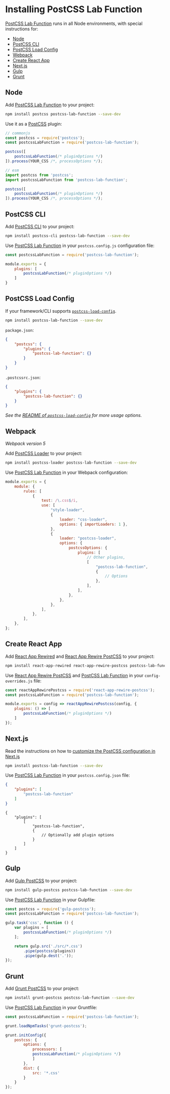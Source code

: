 # Installing PostCSS Lab Function

[PostCSS Lab Function] runs in all Node environments, with special instructions for:

- [Node](#node)
- [PostCSS CLI](#postcss-cli)
- [PostCSS Load Config](#postcss-load-config)
- [Webpack](#webpack)
- [Create React App](#create-react-app)
- [Next.js](#nextjs)
- [Gulp](#gulp)
- [Grunt](#grunt)



## Node

Add [PostCSS Lab Function] to your project:

```bash
npm install postcss postcss-lab-function --save-dev
```

Use it as a [PostCSS] plugin:

```js
// commonjs
const postcss = require('postcss');
const postcssLabFunction = require('postcss-lab-function');

postcss([
	postcssLabFunction(/* pluginOptions */)
]).process(YOUR_CSS /*, processOptions */);
```

```js
// esm
import postcss from 'postcss';
import postcssLabFunction from 'postcss-lab-function';

postcss([
	postcssLabFunction(/* pluginOptions */)
]).process(YOUR_CSS /*, processOptions */);
```

## PostCSS CLI

Add [PostCSS CLI] to your project:

```bash
npm install postcss-cli postcss-lab-function --save-dev
```

Use [PostCSS Lab Function] in your `postcss.config.js` configuration file:

```js
const postcssLabFunction = require('postcss-lab-function');

module.exports = {
	plugins: [
		postcssLabFunction(/* pluginOptions */)
	]
}
```

## PostCSS Load Config

If your framework/CLI supports [`postcss-load-config`](https://github.com/postcss/postcss-load-config).

```bash
npm install postcss-lab-function --save-dev
```

`package.json`:

```json
{
	"postcss": {
		"plugins": {
			"postcss-lab-function": {}
		}
	}
}
```

`.postcssrc.json`:

```json
{
	"plugins": {
		"postcss-lab-function": {}
	}
}
```

_See the [README of `postcss-load-config`](https://github.com/postcss/postcss-load-config#usage) for more usage options._

## Webpack

_Webpack version 5_

Add [PostCSS Loader] to your project:

```bash
npm install postcss-loader postcss-lab-function --save-dev
```

Use [PostCSS Lab Function] in your Webpack configuration:

```js
module.exports = {
	module: {
		rules: [
			{
				test: /\.css$/i,
				use: [
					"style-loader",
					{
						loader: "css-loader",
						options: { importLoaders: 1 },
					},
					{
						loader: "postcss-loader",
						options: {
							postcssOptions: {
								plugins: [
									// Other plugins,
									[
										"postcss-lab-function",
										{
											// Options
										},
									],
								],
							},
						},
					},
				],
			},
		],
	},
};
```

## Create React App

Add [React App Rewired] and [React App Rewire PostCSS] to your project:

```bash
npm install react-app-rewired react-app-rewire-postcss postcss-lab-function --save-dev
```

Use [React App Rewire PostCSS] and [PostCSS Lab Function] in your
`config-overrides.js` file:

```js
const reactAppRewirePostcss = require('react-app-rewire-postcss');
const postcssLabFunction = require('postcss-lab-function');

module.exports = config => reactAppRewirePostcss(config, {
	plugins: () => [
		postcssLabFunction(/* pluginOptions */)
	]
});
```

## Next.js

Read the instructions on how to [customize the PostCSS configuration in Next.js](https://nextjs.org/docs/advanced-features/customizing-postcss-config)

```bash
npm install postcss-lab-function --save-dev
```

Use [PostCSS Lab Function] in your `postcss.config.json` file:

```json
{
	"plugins": [
		"postcss-lab-function"
	]
}
```

```json5
{
	"plugins": [
		[
			"postcss-lab-function",
			{
				// Optionally add plugin options
			}
		]
	]
}
```

## Gulp

Add [Gulp PostCSS] to your project:

```bash
npm install gulp-postcss postcss-lab-function --save-dev
```

Use [PostCSS Lab Function] in your Gulpfile:

```js
const postcss = require('gulp-postcss');
const postcssLabFunction = require('postcss-lab-function');

gulp.task('css', function () {
	var plugins = [
		postcssLabFunction(/* pluginOptions */)
	];

	return gulp.src('./src/*.css')
		.pipe(postcss(plugins))
		.pipe(gulp.dest('.'));
});
```

## Grunt

Add [Grunt PostCSS] to your project:

```bash
npm install grunt-postcss postcss-lab-function --save-dev
```

Use [PostCSS Lab Function] in your Gruntfile:

```js
const postcssLabFunction = require('postcss-lab-function');

grunt.loadNpmTasks('grunt-postcss');

grunt.initConfig({
	postcss: {
		options: {
			processors: [
			postcssLabFunction(/* pluginOptions */)
			]
		},
		dist: {
			src: '*.css'
		}
	}
});
```

[Gulp PostCSS]: https://github.com/postcss/gulp-postcss
[Grunt PostCSS]: https://github.com/nDmitry/grunt-postcss
[PostCSS]: https://github.com/postcss/postcss
[PostCSS CLI]: https://github.com/postcss/postcss-cli
[PostCSS Loader]: https://github.com/postcss/postcss-loader
[PostCSS Lab Function]: https://github.com/csstools/postcss-plugins/tree/main/plugins/postcss-lab-function
[React App Rewire PostCSS]: https://github.com/csstools/react-app-rewire-postcss
[React App Rewired]: https://github.com/timarney/react-app-rewired
[Next.js]: https://nextjs.org
